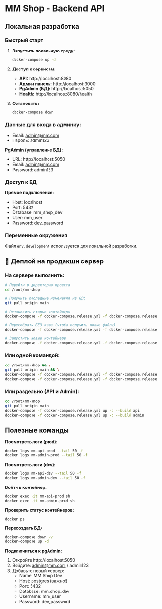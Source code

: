 # MM Shop - Backend API

## Локальная разработка

### Быстрый старт

1. **Запустить локальную среду:**
   ```bash
   docker-compose up -d
   ```

2. **Доступ к сервисам:**
   - **API:** http://localhost:8080
   - **Админ панель:** http://localhost:3000
   - **PgAdmin (БД):** http://localhost:5050
   - **Health:** http://localhost:8080/health

3. **Остановить:**
   ```bash
   docker-compose down
   ```

### Данные для входа в админку:
- Email: admin@mm.com  
- Пароль: admin123

**PgAdmin (управление БД):**
- URL: http://localhost:5050
- Email: admin@mm.com
- Password: admin123

### Доступ к БД

**Прямое подключение:**
- Host: localhost
- Port: 5432
- Database: mm_shop_dev
- User: mm_user
- Password: dev_password

### Переменные окружения

Файл `env.development` используется для локальной разработки.

## 🚀 Деплой на продакшн сервер

### На сервере выполнить:

```bash
# Перейти в директорию проекта
cd /root/mm-shop

# Получить последние изменения из Git
git pull origin main

# Остановить старые контейнеры
docker-compose -f docker-compose.release.yml -f docker-compose.release.override.yml down

# Пересобрать БЕЗ кэша (чтобы получить новые файлы)
docker-compose -f docker-compose.release.yml -f docker-compose.release.override.yml build --no-cache admin api

# Запустить новые контейнеры
docker-compose -f docker-compose.release.yml -f docker-compose.release.override.yml up -d
```

### Или одной командой:

```bash
cd /root/mm-shop && \
git pull origin main && \
docker-compose -f docker-compose.release.yml -f docker-compose.release.override.yml down && \
docker-compose -f docker-compose.release.yml -f docker-compose.release.override.yml up -d --build
```

### Или раздельно (API и Admin):

```bash
cd /root/mm-shop
git pull origin main
docker-compose -f docker-compose.release.yml up -d --build api
docker-compose -f docker-compose.release.yml up -d --build admin
```

## Полезные команды

**Посмотреть логи (prod):**
```bash
docker logs mm-api-prod --tail 50 -f
docker logs mm-admin-prod --tail 50 -f
```

**Посмотреть логи (dev):**
```bash
docker logs mm-api-dev --tail 50 -f
docker logs mm-admin-dev --tail 50 -f
```

**Войти в контейнер:**
```bash
docker exec -it mm-api-prod sh
docker exec -it mm-admin-prod sh
```

**Проверить статус контейнеров:**
```bash
docker ps
```

**Пересоздать БД:**
```bash
docker-compose down -v
docker-compose up -d
```

**Подключиться к pgAdmin:**
1. Откройте http://localhost:5050
2. Войдите: admin@mm.com / admin123
3. Добавьте новый сервер:
   - Name: MM Shop Dev
   - Host: postgres (важно!)
   - Port: 5432
   - Database: mm_shop_dev
   - Username: mm_user
   - Password: dev_password

